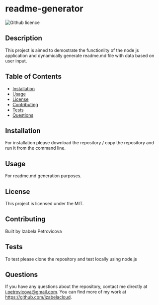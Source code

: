 # readme-generator
  ![Github licence](http://img.shields.io/badge/license-MIT-blue.svg)


  ## Description

  This project is aimed to demostrate the functionlity of the node js application and dynamically generate readme.md file with data based on user input.

  ## Table of Contents

  * [Installation](#installation)
  * [Usage](#usage)
  * [License](#license)
  * [Contributing](#contributing)
  * [Tests](#tests)
  * [Questions](#questions)


  ## Installation 

  For installation please download the repository / copy the repository and run it from the command line.

  ## Usage

  For readme.md generation purposes.
   
  ## License

  This project is licensed under the MIT.

  ## Contributing

  Built by Izabela Petrovicova

  ## Tests

  To test please clone the repository and test locally using node.js

  ## Questions

  If you have any questions about the repository, contact me directly at i.petrovicova@gmail.com. You can find more of my work at https://github.com/izabelacloud.

